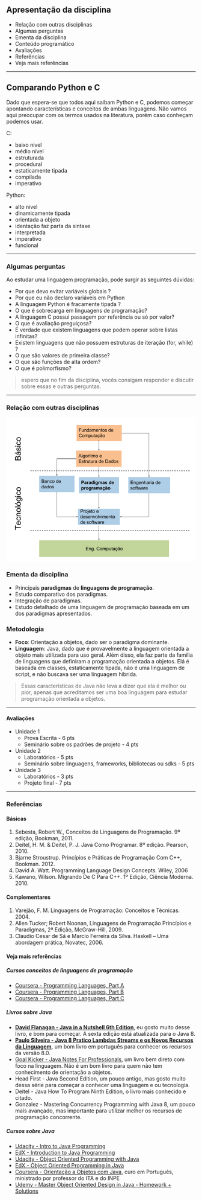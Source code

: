 ## Apresentação da disciplina

* Relação com outras disciplinas
* Algumas perguntas
* Ementa da disciplina
* Conteúdo programático
* Avaliações
* Referências
* Veja mais referências

***

## Comparando Python e C

Dado que espera-se que todos aqui saibam Python e C, podemos começar apontando características e conceitos de ambas linguagens. Não vamos aqui preocupar com os termos usados na literatura, porém caso conheçam podemos usar.

C:

 * baixo nivel
 * médio nível
 * estruturada
 * procedural
 * estaticamente tipada
 * compilada 
 * imperativo


Python:

* alto nivel
* dinamicamente tipada
* orientada a objeto
* identação faz parta da sintaxe
* interpretada
* imperativo
* funcional
 

***

### Algumas perguntas 

Ao estudar uma linguagem programação, pode surgir as seguintes dúvidas:

* Por que devo evitar variáveis globais ? 
* Por que eu não declaro variáveis em Python 
* A linguagem Python é fracamente tipada ? 
* O que é sobrecarga em linguagens de programação? 
* A linguagem C possui passagem por referência ou só por valor?
* O que é avaliação preguiçosa? 
* É verdade que existem linguagens que podem operar sobre listas infinitas? 
* Existem linguagens que não possuem estruturas de iteração (for, while) ? 
* O que são valores de primeira classe?
* O que são funções de alta ordem?
* O que é polimorfismo?
  
> espero que no fim da disciplina, vocês consigam responder e discutir sobre essas e outras perguntas.
> 
***
### Relação com outras disciplinas
![](../img/relacao_disciplinas.png)

### Ementa da disciplina

* Principais **paradigmas** de **linguagens de programação**. 
* Estudo comparativo dos paradigmas. 
* Integração de paradigmas. 
* Estudo detalhado de uma linguagem de programação baseada em um dos paradigmas apresentados.


### Metodologia

* **Foco**: Orientação a objetos, dado ser o paradigma dominante.
* **Linguagem**: Java, dado que é provavelmente a linguagem orientada a objeto mais utilizada para uso geral. Além disso, ela faz parte da família de linguagens que definiram a programação orientada a objetos. Elá é baseada em classes, estaticamente tipada, não é uma linguagem de script, e não buscava ser uma linguagem híbrida.

> Essas características de Java não leva a dizer que ela é melhor ou pior, apenas que acreditamos ser uma boa linguagem para estudar programação orientada a objetos.


***
#### Avaliações

* Unidade 1
  * Prova Escrita - 6 pts
  * Seminário sobre os padrões de projeto - 4 pts
* Unidade 2
  * Laboratórios - 5 pts
  * Seminário sobre linguagens, frameworks, bibliotecas ou sdks - 5 pts
* Unidade 3
  * Laboratórios - 3 pts
  * Projeto final - 7 pts

***

### Referências

#### Básicas

1. Sebesta, Robert W.,  Conceitos de Linguagens de Programação. 9º edição, Bookman, 2011.
2. Deitel, H. M. & Deitel, P. J. Java Como Programar. 8º edição. Pearson, 2010.
3. Bjarne Stroustrup. Princípios e Práticas de Programação Com C++, Bookman. 2012.
4. David A. Watt. Programming Language Design Concepts. Wiley, 2006
5. Kawano, Wilson. Migrando De C Para C++. 1º Edição, Ciência Moderna. 2010.

#### Complementares

1. Varejão, F. M. Linguagens de Programação: Conceitos e Técnicas. 2004.
2. Allen Tucker; Robert Noonan, Linguagens de Programação Princípios e Paradigmas, 2ª Edição, McGraw-Hill, 2009.
3. Claudio Cesar de Sá e Marcio Ferreira da Silva. Haskell – Uma abordagem prática, Novatec, 2006. 
   
#### Veja mais referências

##### Cursos conceitos de linguagens de programação

* [ Coursera - Programming Languages, Part A](https://www.coursera.org/learn/programming-languages/home/welcome)
* [ Coursera - Programming Languages, Part B](https://www.coursera.org/learn/programming-languages-part-b)
* [ Coursera - Programming Languages, Part C](https://www.coursera.org/learn/programming-languages-part-c/home/welcome)

##### Livros sobre Java

* [**David Flanagan - Java in a Nutshell 6th Edition**](http://www.r-5.org/files/books/computers/languages/java/main/Benjamin_Evans_David_Flanagan-Java_in_a_Nutshell_6th_ed-EN.pdf), eu gosto muito desse livro, e bom para começar. A sexta edição está atualizada para o Java 8.
* [**Paulo Silveira - Java 8 Pratico Lambdas Streams e os Novos Recursos da Linguagem**](https://www.casadocodigo.com.br/products/livro-java8), um bom livro em português para conhecer os recursos da versão 8.0. 
* [Goal Kicker - Java Notes For Professionals](https://goalkicker.com/JavaBook/JavaNotesForProfessionals.pdf), um livro bem direto com foco na linguagem. Não é um bom livro para quem não tem conhecimento de orientação a objetos.
* Head First - Java Second Edition, um pouco antigo, mas gosto muito dessa série para começar a conhecer uma linguagem e ou tecnologia.
* Deitel - Java How To Program Ninth Edition, o livro mais conhecido e citado.
* Gonzalez - Mastering Concurrency Programming with Java 8, um pouco mais avançado, mas importante para utilizar melhor os recursos de programação concorrente.

##### Cursos sobre Java

* [ Udacity - Intro to Java Programming](https://classroom.udacity.com/courses/cs046)
* [ EdX - Introduction to Java Programming](https://www.edx.org/professional-certificate/uc3mx-introduction-java-programming)
* [ Udacity - Object Oriented Programming with Java](https://classroom.udacity.com/courses/ud283)
* [ EdX - Object Oriented Programming in Java](https://courses.edx.org/courses/course-v1:Microsoft+DEV277x+1T2018/course/)
* [ Coursera - Orientação a Objetos com Java](https://www.coursera.org/learn/orientacao-a-objetos-com-java/home/welcome), curo em Português, ministrado por professor do ITA e do INPE
* [ Udemy - Master Object Oriented Design in Java - Homework + Solutions](https://www.udemy.com/mastering-object-oriented-design-in-java/learn/v4/overview)


